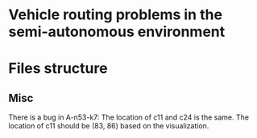 
# Vehicle routing problems in the semi-autonomous environment 

# Files structure

## Misc
There is a bug in A-n53-k7:
The location of c11 and c24 is the same. The location of c11 should be (83, 86) based on the visualization.